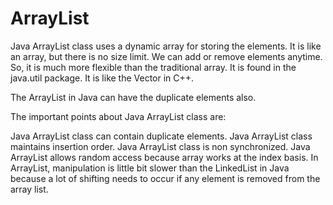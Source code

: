 # ArrayList
Java ArrayList class uses a dynamic array for storing the elements. It is like an array, but there is no size limit. We can add or remove elements anytime. So, it is much more flexible than the traditional array. It is found in the java.util package. It is like the Vector in C++.

The ArrayList in Java can have the duplicate elements also.

The important points about Java ArrayList class are:

Java ArrayList class can contain duplicate elements.
Java ArrayList class maintains insertion order.
Java ArrayList class is non synchronized.
Java ArrayList allows random access because array works at the index basis.
In ArrayList, manipulation is little bit slower than the LinkedList in Java because a lot of shifting needs to occur if any element is removed from the array list.

